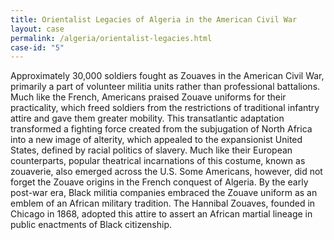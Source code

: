 ```yaml
---
title: Orientalist Legacies of Algeria in the American Civil War
layout: case
permalink: /algeria/orientalist-legacies.html
case-id: "5"
---
```


Approximately 30,000 soldiers fought as Zouaves in the
American Civil War, primarily a part of volunteer
militia units rather than professional battalions.
Much like the French, Americans praised Zouave
uniforms for their practicality, which freed soldiers
from the restrictions of traditional infantry attire
and gave them greater mobility. This transatlantic
adaptation transformed a fighting force created from
the subjugation of North Africa into a new image of
alterity, which appealed to the expansionist United
States, defined by racial politics of slavery. Much
like their European counterparts, popular theatrical
incarnations of this costume, known as zouaverie, also
emerged across the U.S. Some Americans, however, did
not forget the Zouave origins in the French conquest
of Algeria. By the early post-war era, Black militia
companies embraced the Zouave uniform as an emblem of
an African military tradition. The Hannibal Zouaves,
founded in Chicago in 1868, adopted this attire to
assert an African martial lineage in public enactments
of Black citizenship.

